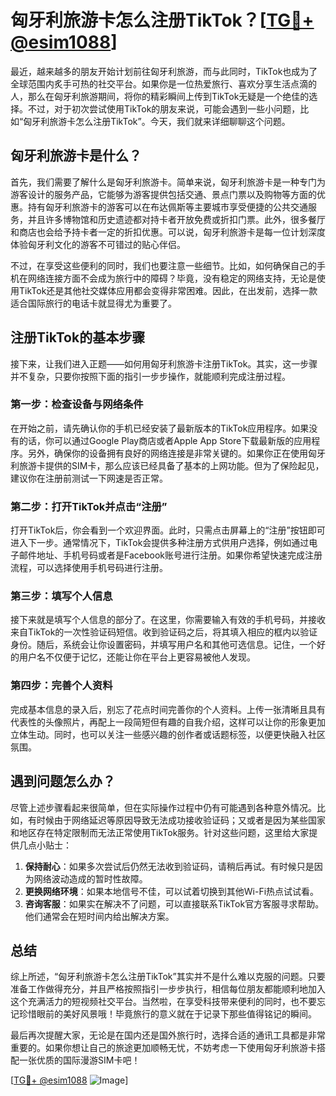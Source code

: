 # 匈牙利旅游卡怎么注册TikTok？[[TG💪+ @esim1088](https://t.me/s/esim1088)]

最近，越来越多的朋友开始计划前往匈牙利旅游，而与此同时，TikTok也成为了全球范围内炙手可热的社交平台。如果你是一位热爱旅行、喜欢分享生活点滴的人，那么在匈牙利旅游期间，将你的精彩瞬间上传到TikTok无疑是一个绝佳的选择。不过，对于初次尝试使用TikTok的朋友来说，可能会遇到一些小问题，比如“匈牙利旅游卡怎么注册TikTok”。今天，我们就来详细聊聊这个问题。

## 匈牙利旅游卡是什么？

首先，我们需要了解什么是匈牙利旅游卡。简单来说，匈牙利旅游卡是一种专门为游客设计的服务产品，它能够为游客提供包括交通、景点门票以及购物等方面的优惠。持有匈牙利旅游卡的游客可以在布达佩斯等主要城市享受便捷的公共交通服务，并且许多博物馆和历史遗迹都对持卡者开放免费或折扣门票。此外，很多餐厅和商店也会给予持卡者一定的折扣优惠。可以说，匈牙利旅游卡是每一位计划深度体验匈牙利文化的游客不可错过的贴心伴侣。

不过，在享受这些便利的同时，我们也要注意一些细节。比如，如何确保自己的手机在网络连接方面不会成为旅行中的障碍？毕竟，没有稳定的网络支持，无论是使用TikTok还是其他社交媒体应用都会变得非常困难。因此，在出发前，选择一款适合国际旅行的电话卡就显得尤为重要了。

## 注册TikTok的基本步骤

接下来，让我们进入正题——如何用匈牙利旅游卡注册TikTok。其实，这一步骤并不复杂，只要你按照下面的指引一步步操作，就能顺利完成注册过程。

### 第一步：检查设备与网络条件

在开始之前，请先确认你的手机已经安装了最新版本的TikTok应用程序。如果没有的话，你可以通过Google Play商店或者Apple App Store下载最新版的应用程序。另外，确保你的设备拥有良好的网络连接是非常关键的。如果你正在使用匈牙利旅游卡提供的SIM卡，那么应该已经具备了基本的上网功能。但为了保险起见，建议你在注册前测试一下网速是否正常。

### 第二步：打开TikTok并点击“注册”

打开TikTok后，你会看到一个欢迎界面。此时，只需点击屏幕上的“注册”按钮即可进入下一步。通常情况下，TikTok会提供多种注册方式供用户选择，例如通过电子邮件地址、手机号码或者是Facebook账号进行注册。如果你希望快速完成注册流程，可以选择使用手机号码进行注册。

### 第三步：填写个人信息

接下来就是填写个人信息的部分了。在这里，你需要输入有效的手机号码，并接收来自TikTok的一次性验证码短信。收到验证码之后，将其填入相应的框内以验证身份。随后，系统会让你设置密码，并填写用户名和其他可选信息。记住，一个好的用户名不仅便于记忆，还能让你在平台上更容易被他人发现。

### 第四步：完善个人资料

完成基本信息的录入后，别忘了花点时间完善你的个人资料。上传一张清晰且具有代表性的头像照片，再配上一段简短但有趣的自我介绍，这样可以让你的形象更加立体生动。同时，也可以关注一些感兴趣的创作者或话题标签，以便更快融入社区氛围。

## 遇到问题怎么办？

尽管上述步骤看起来很简单，但在实际操作过程中仍有可能遇到各种意外情况。比如，有时候由于网络延迟等原因导致无法成功接收验证码；又或者是因为某些国家和地区存在特定限制而无法正常使用TikTok服务。针对这些问题，这里给大家提供几点小贴士：

1. **保持耐心**：如果多次尝试后仍然无法收到验证码，请稍后再试。有时候只是因为网络波动造成的暂时性故障。
2. **更换网络环境**：如果本地信号不佳，可以试着切换到其他Wi-Fi热点试试看。
3. **咨询客服**：如果实在解决不了问题，可以直接联系TikTok官方客服寻求帮助。他们通常会在短时间内给出解决方案。

## 总结

综上所述，“匈牙利旅游卡怎么注册TikTok”其实并不是什么难以克服的问题。只要准备工作做得充分，并且严格按照指引一步步执行，相信每位朋友都能顺利地加入这个充满活力的短视频社交平台。当然啦，在享受科技带来便利的同时，也不要忘记珍惜眼前的美好风景哦！毕竟旅行的意义就在于记录下那些值得铭记的瞬间。

最后再次提醒大家，无论是在国内还是国外旅行时，选择合适的通讯工具都是非常重要的。如果你想让自己的旅途更加顺畅无忧，不妨考虑一下使用匈牙利旅游卡搭配一张优质的国际漫游SIM卡吧！

[[TG💪+ @esim1088](https://t.me/s/esim1088) ![Image](https://i.postimg.cc/4NQfJmqS/Snipaste-2025-05-13-00-14-12.png)]